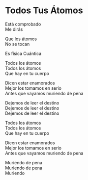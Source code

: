 # Todos Tus Átomos  

Está comprobado  
Me dirás  

Que los átomos  
No se tocan  

Es física
Cuántica  

Todos los átomos  
Todos los átomos  
Que hay en tu cuerpo  

Dicen estar enamorados  
Mejor los tomamos en serio  
Antes que vayamos muriendo de pena  

Dejemos de leer el destino  
Dejemos de leer el destino  
Dejemos de leer el destino  

Todos los átomos  
Todos los átomos  
Que hay en tu cuerpo  

Dicen estar enamorados  
Mejor los tomamos en serio  
Antes que vayamos muriendo de pena  

Muriendo de pena  
Muriendo de pena  
Muriendo  
